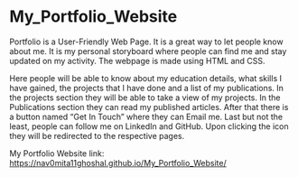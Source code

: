# My_Portfolio_Website
Portfolio is a User-Friendly Web Page. It is a great way to let people know about me. It is my personal storyboard where people can find me and stay updated on my activity.
The webpage is made using HTML and CSS.

Here people will be able to know about my education details, what skills I have gained, the projects that I have done and a list of my publications.
In the projects section they will be able to take a view of my projects. In the Publications section they can read my published articles.
After that there is a button named “Get In Touch” where they can Email me. Last but not the least, people can follow me on LinkedIn and GitHub.
Upon clicking the icon they will be redirected to the respective pages.

My Portfolio Website link: https://nav0mita11ghoshal.github.io/My_Portfolio_Website/
